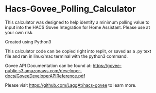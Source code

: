 # Hacs-Govee_Polling_Calculator
This calculator was designed to help identify a minimum polling value to input into the HACS Govee Integration for Home Assistant.  Please use at your own risk. 

Created using Python3

This calculator code can be copied right into replit, or saved as a .py text file and ran in linux/mac terminal with the python3 command.  


Govee API Documentation can be found at: https://govee-public.s3.amazonaws.com/developer-docs/GoveeDeveloperAPIReference.pdf

Please visit https://github.com/LaggAt/hacs-govee to learn more.
